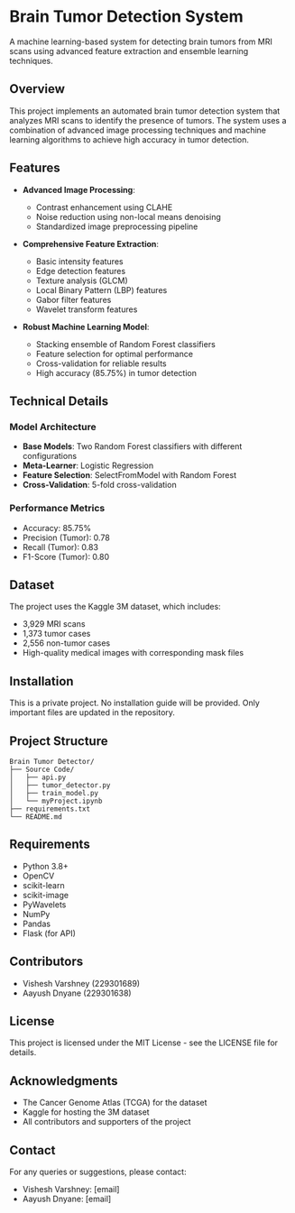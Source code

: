 # Brain Tumor Detection System

A machine learning-based system for detecting brain tumors from MRI scans using advanced feature extraction and ensemble learning techniques.

## Overview

This project implements an automated brain tumor detection system that analyzes MRI scans to identify the presence of tumors. The system uses a combination of advanced image processing techniques and machine learning algorithms to achieve high accuracy in tumor detection.

## Features

- **Advanced Image Processing**:
  - Contrast enhancement using CLAHE
  - Noise reduction using non-local means denoising
  - Standardized image preprocessing pipeline

- **Comprehensive Feature Extraction**:
  - Basic intensity features
  - Edge detection features
  - Texture analysis (GLCM)
  - Local Binary Pattern (LBP) features
  - Gabor filter features
  - Wavelet transform features

- **Robust Machine Learning Model**:
  - Stacking ensemble of Random Forest classifiers
  - Feature selection for optimal performance
  - Cross-validation for reliable results
  - High accuracy (85.75%) in tumor detection

## Technical Details

### Model Architecture
- **Base Models**: Two Random Forest classifiers with different configurations
- **Meta-Learner**: Logistic Regression
- **Feature Selection**: SelectFromModel with Random Forest
- **Cross-Validation**: 5-fold cross-validation

### Performance Metrics
- Accuracy: 85.75%
- Precision (Tumor): 0.78
- Recall (Tumor): 0.83
- F1-Score (Tumor): 0.80

## Dataset

The project uses the Kaggle 3M dataset, which includes:
- 3,929 MRI scans
- 1,373 tumor cases
- 2,556 non-tumor cases
- High-quality medical images with corresponding mask files

## Installation

This is a private project. No installation guide will be provided. Only important files are updated in the repository.

## Project Structure

```
Brain Tumor Detector/
├── Source Code/
│   ├── api.py
│   ├── tumor_detector.py
│   ├── train_model.py
│   └── myProject.ipynb
├── requirements.txt
└── README.md
```

## Requirements

- Python 3.8+
- OpenCV
- scikit-learn
- scikit-image
- PyWavelets
- NumPy
- Pandas
- Flask (for API)

## Contributors

- Vishesh Varshney (229301689)
- Aayush Dnyane (229301638)

## License

This project is licensed under the MIT License - see the LICENSE file for details.

## Acknowledgments

- The Cancer Genome Atlas (TCGA) for the dataset
- Kaggle for hosting the 3M dataset
- All contributors and supporters of the project

## Contact

For any queries or suggestions, please contact:
- Vishesh Varshney: [email]
- Aayush Dnyane: [email]
